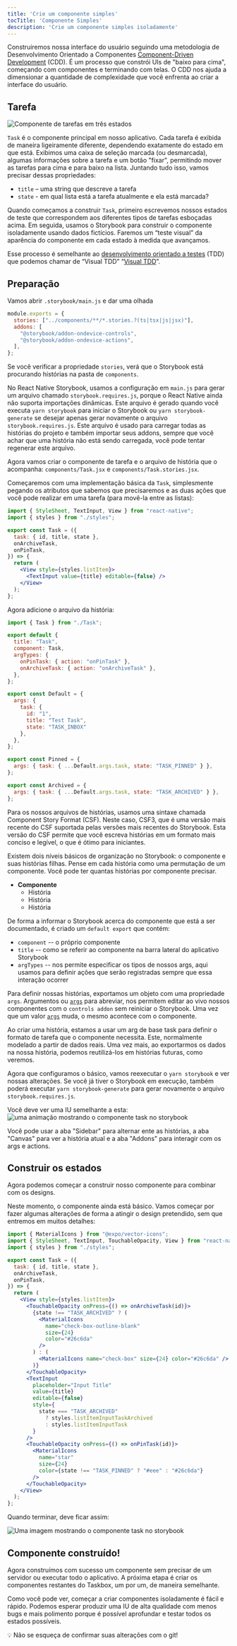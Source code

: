 ```yaml
---
title: 'Crie um componente simples'
tocTitle: 'Componente Simples'
description: 'Crie um componente simples isoladamente'
---
```


Construiremos nossa interface do usuário seguindo uma metodologia de Desenvolvimento Orientado a Componentes [Component-Driven Development](https://www.componentdriven.org/) (CDD). É um processo que constrói UIs de "baixo para cima", começando com componentes e terminando com telas. O CDD nos ajuda a dimensionar a quantidade de complexidade que você enfrenta ao criar a interface do usuário.

## Tarefa

![Componente de tarefas em três estados](/intro-to-storybook/task-states-learnstorybook.png)

`Task` é o componente principal em nosso aplicativo. Cada tarefa é exibida de maneira ligeiramente diferente, dependendo exatamente do estado em que está. Exibimos uma caixa de seleção marcada (ou desmarcada), algumas informações sobre a tarefa e um botão "fixar", permitindo mover as tarefas para cima e para baixo na lista. Juntando tudo isso, vamos precisar dessas propriedades:

- `title` – uma string que descreve a tarefa
- `state` - em qual lista está a tarefa atualmente e ela está marcada?

Quando começamos a construir `Task`, primeiro escrevemos nossos estados de teste que correspondem aos diferentes tipos de tarefas esboçadas acima. Em seguida, usamos o Storybook para construir o componente isoladamente usando dados fictícios. Faremos um “teste visual” da aparência do componente em cada estado à medida que avançamos.

Esse processo é semelhante ao [desenvolvimento orientado a testes](https://en.wikipedia.org/wiki/Test-driven_development) (TDD) que podemos chamar de “Visual TDD” “[Visual TDD](https://www.chromatic.com/blog/visual-test-driven-development)”.

## Preparação

Vamos abrir `.storybook/main.js` e dar uma olhada

```js:title=.storybook/main.js
module.exports = {
  stories: ["../components/**/*.stories.?(ts|tsx|js|jsx)"],
  addons: [
    "@storybook/addon-ondevice-controls",
    "@storybook/addon-ondevice-actions",
  ],
};
```

Se você verificar a propriedade `stories`, verá que o Storybook está procurando histórias na pasta de `components`.

No React Native Storybook, usamos a configuração em `main.js` para gerar um arquivo chamado `storybook.requires.js`, porque o React Native ainda não suporta importações dinâmicas. Este arquivo é gerado quando você executa `yarn storybook` para iniciar o Storybook ou `yarn storybook-generate` se desejar apenas gerar novamente o arquivo `storybook.requires.js`. Este arquivo é usado para carregar todas as histórias do projeto e também importar seus addons, sempre que você achar que uma história não está sendo carregada, você pode tentar regenerar este arquivo.

Agora vamos criar o componente de tarefa e o arquivo de história que o acompanha: `components/Task.jsx` e `components/Task.stories.jsx`.

Começaremos com uma implementação básica da `Task`, simplesmente pegando os atributos que sabemos que precisaremos e as duas ações que você pode realizar em uma tarefa (para movê-la entre as listas):

```jsx:title=components/Task.jsx
import { StyleSheet, TextInput, View } from "react-native";
import { styles } from "./styles";

export const Task = ({
  task: { id, title, state },
  onArchiveTask,
  onPinTask,
}) => {
  return (
    <View style={styles.listItem}>
      <TextInput value={title} editable={false} />
    </View>
  );
};
```

Agora adicione o arquivo da história:

```jsx:title=components/Task.stories.jsx
import { Task } from "./Task";

export default {
  title: "Task",
  component: Task,
  argTypes: {
    onPinTask: { action: "onPinTask" },
    onArchiveTask: { action: "onArchiveTask" },
  },
};

export const Default = {
  args: {
    task: {
      id: "1",
      title: "Test Task",
      state: "TASK_INBOX"
    },
  },
};

export const Pinned = {
  args: { task: { ...Default.args.task, state: "TASK_PINNED" } },
};

export const Archived = {
  args: { task: { ...Default.args.task, state: "TASK_ARCHIVED" } },
};
```

Para os nossos arquivos de histórias, usamos uma sintaxe chamada Component Story Format (CSF). Neste caso, CSF3, que é uma versão mais recente do CSF suportada pelas versões mais recentes do Storybook. Esta versão do CSF permite que você escreva histórias em um formato mais conciso e legível, o que é ótimo para iniciantes.

Existem dois níveis básicos de organização no Storybook: o componente e suas histórias filhas. Pense em cada história como uma permutação de um componente. Você pode ter quantas histórias por componente precisar.

- **Componente**
  - História
  - História
  - História

De forma a informar o Storybook acerca do componente que está a ser documentado, é criado um `default export` que contém:

- `component` -- o próprio componente
- `title` -- como se referir ao componente na barra lateral do aplicativo Storybook
- `argTypes` -- nos permite especificar os tipos de nossos args, aqui usamos para definir ações que serão registradas sempre que essa interação ocorrer

Para definir nossas histórias, exportamos um objeto com uma propriedade `args`. Argumentos ou [`args`](https://storybook.js.org/docs/react/writing-stories/args) para abreviar, nos permitem editar ao vivo nossos componentes com o `controls addon` sem reiniciar o Storybook. Uma vez que um valor [`args`](https://storybook.js.org/docs/react/writing-stories/args) muda, o mesmo acontece com o componente.

Ao criar uma história, estamos a usar um arg de base task para definir o formato de tarefa que o componente necessita. Este, normalmente modelado a partir de dados reais. Uma vez mais, ao exportarmos os dados na nossa história, podemos reutilizá-los em histórias futuras, como veremos.

Agora que configuramos o básico, vamos reexecutar o `yarn storybook` e ver nossas alterações. Se você já tiver o Storybook em execução, também poderá executar `yarn storybook-generate` para gerar novamente o arquivo `storybook.requires.js`.

Você deve ver uma IU semelhante a esta:
![uma animação mostrando o componente task no storybook](/intro-to-storybook/react-native-task-component.gif)

Você pode usar a aba "Sidebar" para alternar ente as histórias, a aba "Canvas" para ver a história atual e a aba "Addons" para interagir com os args e actions.

## Construir os estados

Agora podemos começar a construir nosso componente para combinar com os designs.

Neste momento, o componente ainda está básico. Vamos começar por fazer algumas alterações de forma a atingir o design pretendido, sem que entremos em muitos detalhes:

```jsx:title=components/Task.jsx
import { MaterialIcons } from "@expo/vector-icons";
import { StyleSheet, TextInput, TouchableOpacity, View } from "react-native";
import { styles } from "./styles";

export const Task = ({
  task: { id, title, state },
  onArchiveTask,
  onPinTask,
}) => {
  return (
    <View style={styles.listItem}>
      <TouchableOpacity onPress={() => onArchiveTask(id)}>
        {state !== "TASK_ARCHIVED" ? (
          <MaterialIcons
            name="check-box-outline-blank"
            size={24}
            color="#26c6da"
          />
        ) : (
          <MaterialIcons name="check-box" size={24} color="#26c6da" />
        )}
      </TouchableOpacity>
      <TextInput
        placeholder="Input Title"
        value={title}
        editable={false}
        style={
          state === "TASK_ARCHIVED"
            ? styles.listItemInputTaskArchived
            : styles.listItemInputTask
        }
      />
      <TouchableOpacity onPress={() => onPinTask(id)}>
        <MaterialIcons
          name="star"
          size={24}
          color={state !== "TASK_PINNED" ? "#eee" : "#26c6da"}
        />
      </TouchableOpacity>
    </View>
  );
};
```

Quando terminar, deve ficar assim:

![Uma imagem mostrando o componente task no storybook](/intro-to-storybook/react-native-task-component-completed.gif)

## Componente construído!

Agora construímos com sucesso um componente sem precisar de um servidor ou executar todo o aplicativo. A próxima etapa é criar os componentes restantes do Taskbox, um por um, de maneira semelhante.

Como você pode ver, começar a criar componentes isoladamente é fácil e rápido. Podemos esperar produzir uma IU de alta qualidade com menos bugs e mais polimento porque é possível aprofundar e testar todos os estados possíveis.

<div class="aside">
💡 Não se esqueça de confirmar suas alterações com o git!
</div>

